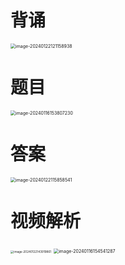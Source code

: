 # 背诵

<img src="https://cvp.oss-cn-shanghai.aliyuncs.com/picgo/202401221211990.png" alt="image-20240122121158938" style="zoom: 50%;" />



# 题目

<img src="https://cvp.oss-cn-shanghai.aliyuncs.com/picgo/202401161538439.png" alt="image-20240116153807230" style="zoom:50%;" />



# 答案

<img src="https://cvp.oss-cn-shanghai.aliyuncs.com/picgo/202401221158689.png" alt="image-20240122115858541" style="zoom: 50%;" />



# 视频解析

<img src="https://cvp.oss-cn-shanghai.aliyuncs.com/picgo/202401221439081.png" alt="image-20240122143919861" style="zoom:33%;" />

<img src="https://cvp.oss-cn-shanghai.aliyuncs.com/picgo/202401161545675.png" alt="image-20240116154541287" style="zoom:50%;" />
